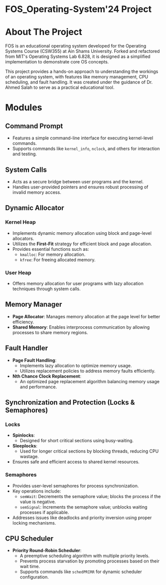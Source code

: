 # FOS_Operating-System'24 Project
# About The Project

FOS is an educational operating system developed for the Operating Systems Course (CSW355) at Ain Shams University. Forked and refactored from MIT's Operating Systems Lab 6.828, it is designed as a simplified implementation to demonstrate core OS concepts. 

This project provides a hands-on approach to understanding the workings of an operating system, with features like memory management, CPU scheduling, and fault handling. It was created under the guidance of Dr. Ahmed Salah to serve as a practical educational tool.

# Modules

## Command Prompt
- Features a simple command-line interface for executing kernel-level commands.
- Supports commands like `kernel_info`, `nclock`, and others for interaction and testing.

## System Calls
- Acts as a secure bridge between user programs and the kernel.
- Handles user-provided pointers and ensures robust processing of invalid memory access.

## Dynamic Allocator
### Kernel Heap
- Implements dynamic memory allocation using block and page-level allocators.
- Utilizes the **First-Fit** strategy for efficient block and page allocation.
- Provides essential functions such as:
  - `kmalloc`: For memory allocation.
  - `kfree`: For freeing allocated memory.

### User Heap
- Offers memory allocation for user programs with lazy allocation techniques through system calls.

## Memory Manager
- **Page Allocator**: Manages memory allocation at the page level for better efficiency.
- **Shared Memory**: Enables interprocess communication by allowing processes to share memory regions.

## Fault Handler
- **Page Fault Handling**:
  - Implements lazy allocation to optimize memory usage.
  - Utilizes replacement policies to address memory faults efficiently.
- **Nth Chance Clock Replacement**:
  - An optimized page replacement algorithm balancing memory usage and performance.

## Synchronization and Protection (Locks & Semaphores)
### Locks
- **Spinlocks**:
  - Designed for short critical sections using busy-waiting.
- **Sleeplocks**:
  - Used for longer critical sections by blocking threads, reducing CPU wastage.
- Ensures safe and efficient access to shared kernel resources.

### Semaphores
- Provides user-level semaphores for process synchronization.
- Key operations include:
  - `semWait`: Decrements the semaphore value; blocks the process if the value is negative.
  - `semSignal`: Increments the semaphore value; unblocks waiting processes if applicable.
- Addresses issues like deadlocks and priority inversion using proper locking mechanisms.

## CPU Scheduler
- **Priority Round-Robin Scheduler**:
  - A preemptive scheduling algorithm with multiple priority levels.
  - Prevents process starvation by promoting processes based on their wait time.
  - Supports commands like `schedPRIRR` for dynamic scheduler configuration.



